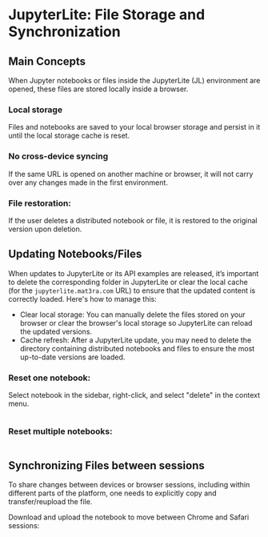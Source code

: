 # JupyterLite: File Storage and Synchronization

## Main Concepts

When Jupyter notebooks or files inside the JupyterLite (JL) environment are opened, these files are stored locally inside a browser.

### Local storage

Files and notebooks are saved to your local browser storage and persist in it until the local storage cache is reset.

### No cross-device syncing

If the same URL is opened on another machine or browser, it will not carry over any changes made in the first environment.

### File restoration: 

If the user deletes a distributed notebook or file, it is restored to the original version upon deletion.

## Updating Notebooks/Files

When updates to JupyterLite or its API examples are released, it’s important to delete the corresponding folder in JupyterLite or clear the local cache (for the `jupyterlite.mat3ra.com` URL) to ensure that the updated content is correctly loaded. Here's how to manage this:

- Clear local storage: You can manually delete the files stored on your browser or clear the browser's local storage so JupyterLite can reload the updated versions.
- Cache refresh: After a JupyterLite update, you may need to delete the directory containing distributed notebooks and files to ensure the most up-to-date versions are loaded.

### Reset one notebook:

Select notebook in the sidebar, right-click, and select "delete" in the context menu.

<img data-gifffer="/images/jupyterlite/jl-delete-reset-notebook.gif" />

### Reset multiple notebooks:

<img data-gifffer="/images/jupyterlite/jl-delete-reset-multiple.gif" />


## Synchronizing Files between sessions

To share changes between devices or browser sessions, including within different parts of the platform, one needs to explicitly copy and transfer/reupload the file.

Download and upload the notebook to move between Chrome and Safari sessions:

<img data-gifffer="/images/jupyterlite/jl-download-upload.gif" />

